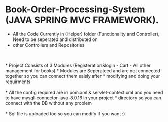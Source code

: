 # Book-Order-Processing-System (JAVA SPRING MVC FRAMEWORK).

* All the Code Currently in (Helper) folder (Functionality and Controller), Need to be seperated and distributed on 
* other Controllers and Repositories 
<br>
<br>
* Project Consists of 3 Modules (Registeration&login - Cart - All other management for books)
* Modules are Seperateed and are not connected together so you can connect them eaisly after 
* modifying and doing your requirments
<br>
<br>
* All the config required are in pom.xml & servlet-context.xml and you need to have mysql-connector-java-8.0.16 in your project 
* directory so you can connect with the DB without any problem 
<br>
<br>
* Sql file is uploaded too so you can modify if you want :)

